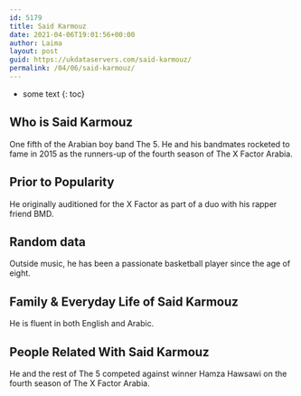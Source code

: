 ```yaml
---
id: 5179
title: Said Karmouz
date: 2021-04-06T19:01:56+00:00
author: Laima
layout: post
guid: https://ukdataservers.com/said-karmouz/
permalink: /04/06/said-karmouz/
---
```


* some text
{: toc}


## Who is Said Karmouz
                  
                  
                  
One fifth of the Arabian boy band The 5. He and his bandmates rocketed to fame in 2015 as the runners-up of the fourth season of The X Factor Arabia.
                  
              
            
              
            
                
                
                
## Prior to Popularity
                  
                  
                  
He originally auditioned for the X Factor as part of a duo with his rapper friend BMD.
                  
              
            
              
            
                
                
                
## Random data
                  
                  
                  
Outside music, he has been a passionate basketball player since the age of eight.
                  
              
            
              
            
                
                
                
## Family & Everyday Life of Said Karmouz
                  
                  
                  
He is fluent in both English and Arabic.
                  
              
            
              
            
                
                
                
## People Related With Said Karmouz
                  
                  
                  
He and the rest of The 5 competed against winner Hamza Hawsawi on the fourth season of The X Factor Arabia.
                  
              
            
              
            
                
              
            
              
              
            
            
              
            
          
          
          